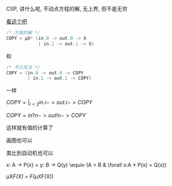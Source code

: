 CSP, 讲什么呢, 不动点方程的解, 无上界, 但不是无穷

[看这个吧](https://en.wikipedia.org/wiki/Communicating_sequential_processes)

```c
/* 方程的解 */
COPY = μX* (in.0 -> out.0 -> X
            | in.1 -> out.1 -> X)
```

和

```c
/* 平凡写法 */
COPY = (in.0 -> out.0 -> COPY
        | in.1 -> out.1 -> COPY)
```

一样

$COPY = |_{i < 2} in.i -> out.i -> COPY$

$COPY = in?n -> out!n -> COPY$

这样就有值的计算了

画图也可以

类比到自动机也可以

x: A -> P(x) = y: B -> Q(y) \equiv (A = B & \forall x:A * P(x) = Q(x))

μX*F(X) = F(μX*F(X))
